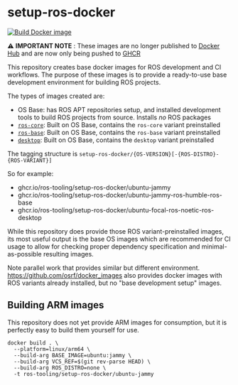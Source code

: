 # setup-ros-docker

[![Build Docker image](https://github.com/ros-tooling/setup-ros-docker/workflows/Build%20Docker%20image/badge.svg)](https://github.com/ros-tooling/setup-ros-docker/actions?query=workflow%3A%22Build+Docker+image%22)

:warning: **IMPORTANT NOTE** : These images are no longer published to [Docker Hub](https://hub.docker.com/r/rostooling/setup-ros-docker) and are now only being pushed to [GHCR](https://github.com/orgs/ros-tooling/packages?repo_name=setup-ros-docker)

This repository creates base docker images for ROS development and CI workflows.
The purpose of these images is to provide a ready-to-use base development environment for building ROS projects.

The types of images created are:
* OS Base: has ROS APT repositories setup, and installed development tools to build ROS projects from source. Installs _no_ ROS packages
* [`ros-core`](https://index.ros.org/p/ros_core/github-ros2-variants/): Built on OS Base, contains the `ros-core` variant preinstalled
* [`ros-base`](https://index.ros.org/p/ros_base/github-ros2-variants/): Built on OS Base, contains the `ros-base` variant preinstalled
* [`desktop`](https://index.ros.org/p/desktop/github-ros2-variants/): Built on OS Base, contains the `desktop` variant preinstalled

The tagging structure is `setup-ros-docker/{OS-VERSION}[-{ROS-DISTRO}-{ROS-VARIANT}]`

So for example:
* ghcr.io/ros-tooling/setup-ros-docker/ubuntu-jammy
* ghcr.io/ros-tooling/setup-ros-docker/ubuntu-jammy-ros-humble-ros-base
* ghcr.io/ros-tooling/setup-ros-docker/ubuntu-focal-ros-noetic-ros-desktop

While this repository does provide those ROS variant-preinstalled images, its most useful output is the base OS images which are recommended for CI usage to allow for checking proper dependency specification and minimal-as-possible resulting images.

Note parallel work that provides similar but different environment.
https://github.com/osrf/docker_images also provides docker images with ROS variants already installed, but no "base development setup" images.


## Building ARM images

This repository does not yet provide ARM images for consumption, but it is perfectly easy to build them yourself for use.

```
docker build . \
  --platform=linux/arm64 \
  --build-arg BASE_IMAGE=ubuntu:jammy \
  --build-arg VCS_REF=$(git rev-parse HEAD) \
  --build-arg ROS_DISTRO=none \
  -t ros-tooling/setup-ros-docker/ubuntu-jammy
```
